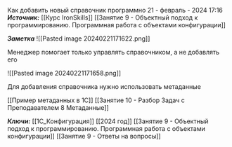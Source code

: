 
Как добавить новый справочник программно
 21 - февраль - 2024  17:16 
***Источник:***  [[Курс IronSkills]] [[Занятие 9 - Объектный подход к программированию. Программная работа с объектами конфигурации]]

***Заметка*** 
![[Pasted image 20240221171622.png]]

Менеджер помогает только управлять справочником, а не добавлять его

![[Pasted image 20240221171658.png]]

Для добавления справочника нужно использовать метаданные

[[Пример метаданных в 1С]]
[[Занятие 10  -  Разбор Задач с Преподавателем  8 Метаданные]]

***Ключи:*** [[1С_Конфигурация]] [[2024 год]]  [[Занятие 9 - Объектный подход к программированию. Программная работа с объектами конфигурации]] [[Занятие 9 - Ответы на вопросы]]